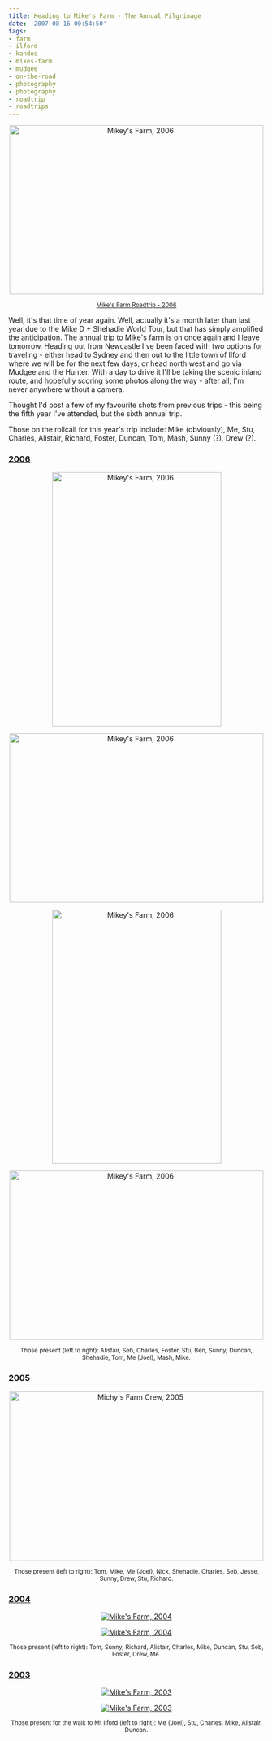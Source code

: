 ```yaml
---
title: Heading to Mike's Farm - The Annual Pilgrimage
date: '2007-08-16 00:54:50'
tags:
- farm
- ilford
- kandos
- mikes-farm
- mudgee
- on-the-road
- photography
- photography
- roadtrip
- roadtrips
---
```



<p style="text-align: center"><a href="http://www.flickr.com/photos/jufemaiz/196031430/" title="Photo Sharing"><img src="http://farm1.static.flickr.com/71/196031430_3ec92aa87a.jpg" alt="Mikey's Farm, 2006" height="333" width="500" /></a></p>
<p style="text-align: center"><small><a href="http://flickr.com/photos/jufemaiz/sets/72157594208572505/">Mike's Farm Roadtrip - 2006</a></small></p>
Well, it's that time of year again. Well, actually it's a month later than last year due to the Mike D + Shehadie World Tour, but that has simply amplified the anticipation. The annual trip to Mike's farm is on once again and I leave tomorrow. Heading out from Newcastle I've been faced with two options for traveling - either head to Sydney and then out to the little town of Ilford where we will be for the next few days, or head north west and go via Mudgee and the Hunter. With a day to drive it I'll be taking the scenic inland route, and hopefully scoring some photos along the way - after all, I'm never anywhere without a camera.

Thought I'd post a few of my favourite shots from previous trips - this being the fifth year I've attended, but the sixth annual trip.

Those on the rollcall for this year's trip include: Mike (obviously), Me, Stu, Charles, Alistair, Richard, Foster, Duncan, Tom, Mash, Sunny (?), Drew (?).
<h3><a href="http://flickr.com/photos/jufemaiz/sets/72157594208572505/">2006</a></h3>
<p style="text-align: center"><a href="http://www.flickr.com/photos/jufemaiz/196025824/" title="Photo Sharing"><img src="http://farm1.static.flickr.com/78/196025824_d725c2b3b7.jpg" alt="Mikey's Farm, 2006" height="500" width="333" /></a></p>
<p style="text-align: center"><a href="http://www.flickr.com/photos/jufemaiz/196030169/" title="Photo Sharing"><img src="http://farm1.static.flickr.com/67/196030169_383207ee99.jpg" alt="Mikey's Farm, 2006" height="333" width="500" /></a></p>
<p style="text-align: center"><a href="http://www.flickr.com/photos/jufemaiz/196023164/" title="Photo Sharing"><img src="http://farm1.static.flickr.com/62/196023164_e7d2875ef2.jpg" alt="Mikey's Farm, 2006" height="500" width="333" /></a></p>
<p style="text-align: center"><a href="http://www.flickr.com/photos/jufemaiz/196023994/" title="Photo Sharing"><img src="http://farm1.static.flickr.com/65/196023994_7f4b59b5c5.jpg" alt="Mikey's Farm, 2006" height="333" width="500" /></a></p>
<p style="text-align: center"><small>Those present (left to right): Alistair, Seb, Charles, Foster, Stu, Ben, Sunny, Duncan, Shehadie, Tom, Me (Joel), Mash, Mike.</small></p>

<h3>2005</h3>
<p style="text-align: center"><a href="http://www.flickr.com/photos/jufemaiz/28167903/" title="Photo Sharing"><img src="http://farm1.static.flickr.com/22/28167903_9ab7845b06.jpg" alt="Michy's Farm Crew, 2005" height="333" width="500" /></a></p>
<p style="text-align: center"><small>Those present (left to right): Tom, Mike, Me (Joel), Nick, Shehadie, Charles, Seb, Jesse, Sunny, Drew, Stu, Richard.</small></p>

<h3><a href="http://gallery.euphemize.net/roadtrips/gallery/20/">2004</a></h3>
<p style="text-align: center"><a href="http://gallery.euphemize.net/roadtrips/gallery/20/3/file/441/"><img src="http://gallery.euphemize.net/img/user/F1010025.jpg" alt="Mike's Farm, 2004" /></a></p>
<p style="text-align: center"><a href="http://gallery.euphemize.net/roadtrips/gallery/20/3/file/444/"><img src="http://gallery.euphemize.net/img/user/F1010031.jpg" alt="Mike's Farm, 2004" /></a></p>
<p style="text-align: center"><small>Those present (left to right): Tom, Sunny, Richard, Alistair, Charles, Mike, Duncan, Stu, Seb, Foster, Drew, Me.</small></p>

<h3><a href="http://gallery.euphemize.net/roadtrips/gallery/42/">2003</a></h3>
<p style="text-align: center"><a href="http://gallery.euphemize.net/roadtrips/gallery/42/1/file/884/"><img src="http://gallery.euphemize.net/img/user/F1050013_0.jpg" alt="Mike's Farm, 2003" /></a></p>
<p style="text-align: center"><a href="http://gallery.euphemize.net/roadtrips/gallery/42/1/file/900/"><img src="http://gallery.euphemize.net/img/user/F1040009.jpg" alt="Mike's Farm, 2003" /></a></p>
<p style="text-align: center"><small>Those present for the walk to Mt Ilford (left to right): Me (Joel), Stu, Charles, Mike, Alistair, Duncan.</small></p>

